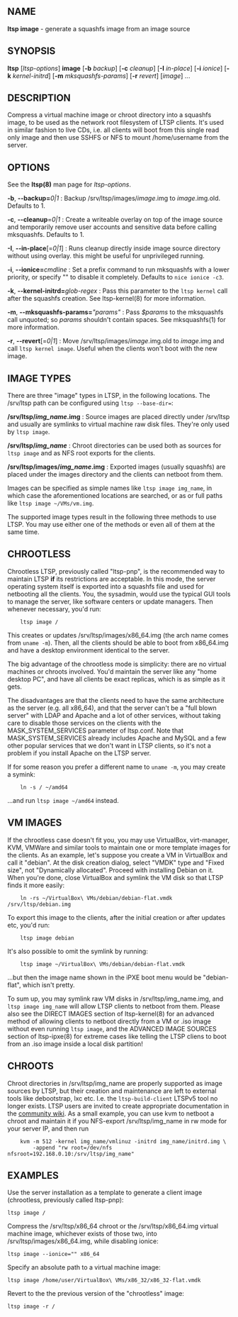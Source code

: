 ## NAME
**ltsp image** - generate a squashfs image from an image source

## SYNOPSIS
**ltsp** [_ltsp-options_] **image** [**-b** _backup_] [**-c** _cleanup_] [**-I** _in-place_] [**-i** _ionice_] [**-k** _kernel-initrd_] [**-m** _mksquashfs-params_] [**-r** _revert_] [_image_] ...

## DESCRIPTION
Compress a virtual machine image or chroot directory into a squashfs image,
to be used as the network root filesystem of LTSP clients. It's used in
similar fashion to live CDs, i.e. all clients will boot from this single read
only image and then use SSHFS or NFS to mount /home/username from the server.

## OPTIONS
See the **ltsp(8)** man page for _ltsp-options_.

**-b**, **--backup=**_0|1_
: Backup /srv/ltsp/images/_image_.img to _image_.img.old. Defaults to 1.

**-c**, **--cleanup**=_0|1_
: Create a writeable overlay on top of the image source and temporarily
remove user accounts and sensitive data before calling mksquashfs.
Defaults to 1.

**-I**, **--in-place**[=_0|1_]
: Runs cleanup directly inside image source directory without using overlay.
this might be useful for unprivileged running.

**-i**, **--ionice=**_cmdline_
: Set a prefix command to run mksquashfs with a lower priority, or specify
"" to disable it completely. Defaults to `nice ionice -c3`.

**-k**, **--kernel-initrd=**_glob-regex_
: Pass this parameter to the `ltsp kernel` call after the squashfs creation.
See ltsp-kernel(8) for more information.

**-m**, **--mksquashfs-params=**_"params"_
: Pass _$params_ to the mksquashfs call unquoted; so _params_ shouldn't
contain spaces. See mksquashfs(1) for more information.

**-r**, **--revert**[=_0|1_]
: Move /srv/ltsp/images/_image_.img.old to _image_.img and call
`ltsp kernel image`. Useful when the clients won't boot with the new image.

## IMAGE TYPES
There are three "image" types in LTSP, in the following locations. The
/srv/ltsp path can be configured using `ltsp --base-dir=`:

**/srv/ltsp/_img\_name_.img**
: Source images are placed directly under /srv/ltsp and usually are symlinks
to virtual machine raw disk files. They're only used by `ltsp image`.

**/srv/ltsp/_img\_name_**
: Chroot directories can be used both as sources for `ltsp image` and as
NFS root exports for the clients.

**/srv/ltsp/images/_img\_name_.img**
: Exported images (usually squashfs) are placed under the images directory and
the clients can netboot from them.

Images can be specified as simple names like `ltsp image img_name`, in which
case the aforementioned locations are searched, or as or full paths like
`ltsp image ~/VMs/vm.img`.

The supported image types result in the following three methods to use LTSP.
You may use either one of the methods or even all of them at the same time.

## CHROOTLESS
Chrootless LTSP, previously called "ltsp-pnp", is the recommended way to
maintain LTSP **if** its restrictions are acceptable.
In this mode, the server operating system itself is exported into a squashfs
file and used for netbooting all the clients. You, the sysadmin, would use
the typical GUI tools to manage the server, like software centers or update
managers. Then whenever necessary, you'd run:

```shell
    ltsp image /
```
This creates or updates /srv/ltsp/images/x86_64.img (the arch name comes from
`uname -m`). Then, all the clients should be able to boot from x86_64.img
and have a desktop environment identical to the server.

The big advantage of the chrootless mode is simplicity: there are no virtual
machines or chroots involved. You'd maintain the server like any "home
desktop PC", and have all clients be exact replicas, which is as simple as it
gets.

The disadvantages are that the clients need to have the same architecture as
the server (e.g. all x86_64), and that the server can't be a "full blown
server" with LDAP and Apache and a lot of other services, without taking
care to disable those services on the clients with the MASK_SYSTEM_SERVICES
parameter of ltsp.conf. Note that MASK_SYSTEM_SERVICES already includes
Apache and MySQL and a few other popular services that we don't want in
LTSP clients, so it's not a problem if you install Apache on the LTSP server.

If for some reason you prefer a different name to `uname -m`, you may create
a symink:

```shell
    ln -s / ~/amd64
```
...and run `ltsp image ~/amd64` instead.

## VM IMAGES
If the chrootless case doesn't fit you, you may use VirtualBox, virt-manager,
KVM, VMWare and similar tools to maintain one or more template images for the
clients. As an example, let's suppose you create a VM in VirtualBox and call it
"debian". At the disk creation dialog, select "VMDK" type and "Fixed size",
not "Dynamically allocated". Proceed with installing Debian on it.
When you're done, close VirtualBox and symlink the VM disk so that LTSP
finds it more easily:

```shell
    ln -rs ~/VirtualBox\ VMs/debian/debian-flat.vmdk /srv/ltsp/debian.img
```
To export this image to the clients, after the initial creation or after
updates etc, you'd run:

```shell
    ltsp image debian
```
It's also possible to omit the symlink by running:

```shell
    ltsp image ~/VirtualBox\ VMs/debian/debian-flat.vmdk
```
...but then the image name shown in the iPXE boot menu would be
"debian-flat", which isn't pretty.

To sum up, you may symlink raw VM disks in /srv/ltsp/img_name.img, and
`ltsp image img_name` will allow LTSP clients to netboot from them.
Please also see the DIRECT IMAGES section of ltsp-kernel(8) for an advanced
method of allowing clients to netboot directly from a VM or .iso image without
even running `ltsp image`, and the ADVANCED IMAGE SOURCES section of
ltsp-ipxe(8) for extreme cases like telling the LTSP cliens to boot from
an .iso image inside a local disk partition!

## CHROOTS
Chroot directories in /srv/ltsp/img_name are properly supported as image
sources by LTSP, but their creation and maintenance are left to external tools
like debootstrap, lxc etc. I.e. the `ltsp-build-client` LTSPv5 tool no longer
exists. LTSP users are invited to create appropriate documentation in the
[community wiki](https://github.com/ltsp/community/wiki/chroots).
As a small example, you can use kvm to netboot a chroot and maintain it if
you NFS-export /srv/ltsp/img_name in rw mode for your server IP, and then run

```shell
    kvm -m 512 -kernel img_name/vmlinuz -initrd img_name/initrd.img \
        -append "rw root=/dev/nfs nfsroot=192.168.0.10:/srv/ltsp/img_name"
```

## EXAMPLES
Use the server installation as a template to generate a client image
(chrootless, previously called ltsp-pnp):

```shell
ltsp image /
```

Compress the /srv/ltsp/x86_64 chroot or the /srv/ltsp/x86_64.img virtual
machine image, whichever exists of those two, into /srv/ltsp/images/x86_64.img,
while disabling ionice:

```shell
ltsp image --ionice="" x86_64
```

Specify an absolute path to a virtual machine image:

```shell
ltsp image /home/user/VirtualBox\ VMs/x86_32/x86_32-flat.vmdk
```

Revert to the the previous version of the "chrootless" image:

```shell
ltsp image -r /
```
